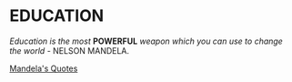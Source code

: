 # EDUCATION
*Education is the most* **POWERFUL** *weapon which you can use to change the world*
		- NELSON MANDELA.

[Mandela's Quotes](https://worldbicyclerelief.org/5-of-the-most-inspirational-nelson-mandela-quotes/)  
